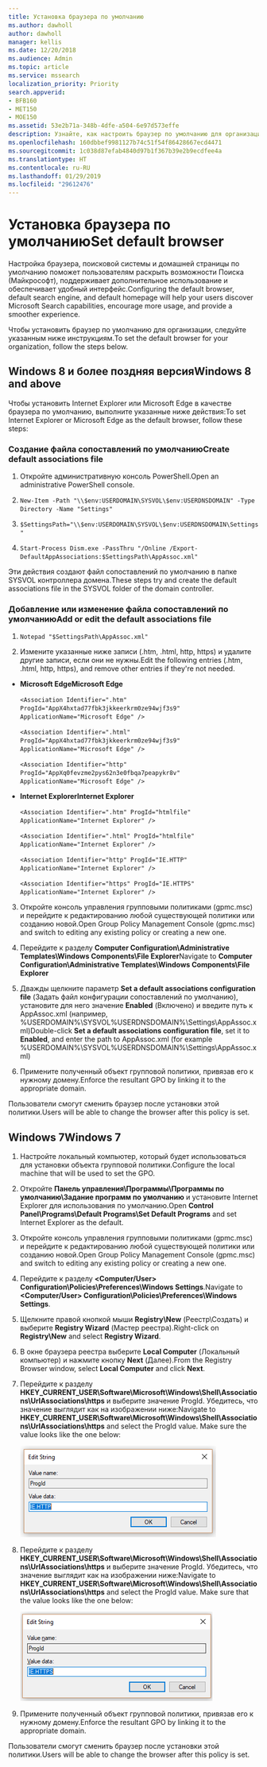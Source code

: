 ```yaml
---
title: Установка браузера по умолчанию
ms.author: dawholl
author: dawholl
manager: kellis
ms.date: 12/20/2018
ms.audience: Admin
ms.topic: article
ms.service: mssearch
localization_priority: Priority
search.appverid:
- BFB160
- MET150
- MOE150
ms.assetid: 53e2b71a-348b-4dfe-a504-6e97d573effe
description: Узнайте, как настроить браузер по умолчанию для организации при использовании Поиска (Майкрософт).
ms.openlocfilehash: 160dbbef9981127b74c51f54f86428667ecd4471
ms.sourcegitcommit: 1c038d87efab4840d97b1f367b39e2b9ecdfee4a
ms.translationtype: HT
ms.contentlocale: ru-RU
ms.lasthandoff: 01/29/2019
ms.locfileid: "29612476"
---
```

# <a name="set-default-browser"></a><span data-ttu-id="eb881-103">Установка браузера по умолчанию</span><span class="sxs-lookup"><span data-stu-id="eb881-103">Set default browser</span></span>

<span data-ttu-id="eb881-104">Настройка браузера, поисковой системы и домашней страницы по умолчанию поможет пользователям раскрыть возможности Поиска (Майкрософт), поддерживает дополнительное использование и обеспечивает удобный интерфейс.</span><span class="sxs-lookup"><span data-stu-id="eb881-104">Configuring the default browser, default search engine, and default homepage will help your users discover Microsoft Search capabilities, encourage more usage, and provide a smoother experience.</span></span>
  
<span data-ttu-id="eb881-105">Чтобы установить браузер по умолчанию для организации, следуйте указанным ниже инструкциям.</span><span class="sxs-lookup"><span data-stu-id="eb881-105">To set the default browser for your organization, follow the steps below.</span></span>
  
## <a name="windows-8-and-above"></a><span data-ttu-id="eb881-106">Windows 8 и более поздняя версия</span><span class="sxs-lookup"><span data-stu-id="eb881-106">Windows 8 and above</span></span>

<span data-ttu-id="eb881-107">Чтобы установить Internet Explorer или Microsoft Edge в качестве браузера по умолчанию, выполните указанные ниже действия:</span><span class="sxs-lookup"><span data-stu-id="eb881-107">To set Internet Explorer or Microsoft Edge as the default browser, follow these steps:</span></span>
  
### <a name="create-default-associations-file"></a><span data-ttu-id="eb881-108">Создание файла сопоставлений по умолчанию</span><span class="sxs-lookup"><span data-stu-id="eb881-108">Create default associations file</span></span>

1. <span data-ttu-id="eb881-109">Откройте административную консоль PowerShell.</span><span class="sxs-lookup"><span data-stu-id="eb881-109">Open an administrative PowerShell console.</span></span>
    
2.  `New-Item -Path "\\$env:USERDOMAIN\SYSVOL\$env:USERDNSDOMAIN" -Type Directory -Name "Settings"`
    
3.  `$SettingsPath="\\$env:USERDOMAIN\SYSVOL\$env:USERDNSDOMAIN\Settings"`
    
4.  `Start-Process Dism.exe -PassThru "/Online /Export-DefaultAppAssociations:$SettingsPath\AppAssoc.xml"`
    
<span data-ttu-id="eb881-110">Эти действия создают файл сопоставлений по умолчанию в папке SYSVOL контроллера домена.</span><span class="sxs-lookup"><span data-stu-id="eb881-110">These steps try and create the default associations file in the SYSVOL folder of the domain controller.</span></span>
  
### <a name="add-or-edit-the-default-associations-file"></a><span data-ttu-id="eb881-111">Добавление или изменение файла сопоставлений по умолчанию</span><span class="sxs-lookup"><span data-stu-id="eb881-111">Add or edit the default associations file</span></span>

1. `Notepad "$SettingsPath\AppAssoc.xml"`
    
2. <span data-ttu-id="eb881-112">Измените указанные ниже записи (.htm, .html, http, https) и удалите другие записи, если они не нужны.</span><span class="sxs-lookup"><span data-stu-id="eb881-112">Edit the following entries (.htm, .html, http, https), and remove other entries if they're not needed.</span></span>
    
  - <span data-ttu-id="eb881-113">**Microsoft Edge**</span><span class="sxs-lookup"><span data-stu-id="eb881-113">**Microsoft Edge**</span></span>
    
     `<Association Identifier=".htm" ProgId="AppX4hxtad77fbk3jkkeerkrm0ze94wjf3s9" ApplicationName="Microsoft Edge" />`
  
     `<Association Identifier=".html" ProgId="AppX4hxtad77fbk3jkkeerkrm0ze94wjf3s9" ApplicationName="Microsoft Edge" />`
  
     `<Association Identifier="http" ProgId="AppXq0fevzme2pys62n3e0fbqa7peapykr8v" ApplicationName="Microsoft Edge" />`
    
  - <span data-ttu-id="eb881-114">**Internet Explorer**</span><span class="sxs-lookup"><span data-stu-id="eb881-114">**Internet Explorer**</span></span>
    
     `<Association Identifier=".htm" ProgId="htmlfile" ApplicationName="Internet Explorer" />`
  
     `<Association Identifier=".html" ProgId="htmlfile" ApplicationName="Internet Explorer" />`
  
     `<Association Identifier="http" ProgId="IE.HTTP" ApplicationName="Internet Explorer" />`
  
     `<Association Identifier="https" ProgId="IE.HTTPS" ApplicationName="Internet Explorer" />`
    
3. <span data-ttu-id="eb881-115">Откройте консоль управления групповыми политиками (gpmc.msc) и перейдите к редактированию любой существующей политики или созданию новой.</span><span class="sxs-lookup"><span data-stu-id="eb881-115">Open Group Policy Management Console (gpmc.msc) and switch to editing any existing policy or creating a new one.</span></span>
    
1. <span data-ttu-id="eb881-116">Перейдите к разделу **Computer Configuration\Administrative Templates\Windows Components\File Explorer**</span><span class="sxs-lookup"><span data-stu-id="eb881-116">Navigate to **Computer Configuration\Administrative Templates\Windows Components\File Explorer**</span></span>
    
2. <span data-ttu-id="eb881-117">Дважды щелкните параметр **Set a default associations configuration file** (Задать файл конфигурации сопоставлений по умолчанию), установите для него значение **Enabled** (Включено) и введите путь к AppAssoc.xml (например, %USERDOMAIN%\SYSVOL\%USERDNSDOMAIN%\Settings\AppAssoc.xml)</span><span class="sxs-lookup"><span data-stu-id="eb881-117">Double-click **Set a default associations configuration file**, set it to **Enabled**, and enter the path to AppAssoc.xml (for example %USERDOMAIN%\SYSVOL\%USERDNSDOMAIN%\Settings\AppAssoc.xml)</span></span>
    
4. <span data-ttu-id="eb881-118">Примените полученный объект групповой политики, привязав его к нужному домену.</span><span class="sxs-lookup"><span data-stu-id="eb881-118">Enforce the resultant GPO by linking it to the appropriate domain.</span></span>
    
<span data-ttu-id="eb881-119">Пользователи смогут сменить браузер после установки этой политики.</span><span class="sxs-lookup"><span data-stu-id="eb881-119">Users will be able to change the browser after this policy is set.</span></span>
  
## <a name="windows-7"></a><span data-ttu-id="eb881-120">Windows 7</span><span class="sxs-lookup"><span data-stu-id="eb881-120">Windows 7</span></span>

1. <span data-ttu-id="eb881-121">Настройте локальный компьютер, который будет использоваться для установки объекта групповой политики.</span><span class="sxs-lookup"><span data-stu-id="eb881-121">Configure the local machine that will be used to set the GPO.</span></span>
    
1. <span data-ttu-id="eb881-122">Откройте **Панель управления\Программы\Программы по умолчанию\Задание программ по умолчанию** и установите Internet Explorer для использования по умолчанию.</span><span class="sxs-lookup"><span data-stu-id="eb881-122">Open **Control Panel\Programs\Default Programs\Set Default Programs** and set Internet Explorer as the default.</span></span> 
    
2. <span data-ttu-id="eb881-123">Откройте консоль управления групповыми политиками (gpmc.msc) и перейдите к редактированию любой существующей политики или созданию новой.</span><span class="sxs-lookup"><span data-stu-id="eb881-123">Open Group Policy Management Console (gpmc.msc) and switch to editing any existing policy or creating a new one.</span></span>
    
1. <span data-ttu-id="eb881-124">Перейдите к разделу **\<Computer/User\> Configuration\Policies\Preferences\Windows Settings**.</span><span class="sxs-lookup"><span data-stu-id="eb881-124">Navigate to **\<Computer/User\> Configuration\Policies\Preferences\Windows Settings**.</span></span>
    
2. <span data-ttu-id="eb881-125">Щелкните правой кнопкой мыши **Registry\New** (Реестр\Создать) и выберите **Registry Wizard** (Мастер реестра).</span><span class="sxs-lookup"><span data-stu-id="eb881-125">Right-click on **Registry\New** and select **Registry Wizard**.</span></span>
    
3. <span data-ttu-id="eb881-126">В окне браузера реестра выберите **Local Computer** (Локальный компьютер) и нажмите кнопку **Next** (Далее).</span><span class="sxs-lookup"><span data-stu-id="eb881-126">From the Registry Browser window, select **Local Computer** and click **Next**.</span></span>
    
4. <span data-ttu-id="eb881-p101">Перейдите к разделу **HKEY_CURRENT_USER\Software\Microsoft\Windows\Shell\Associations\UrlAssociations\https** и выберите значение ProgId. Убедитесь, что значение выглядит как на изображении ниже:</span><span class="sxs-lookup"><span data-stu-id="eb881-p101">Navigate to **HKEY_CURRENT_USER\Software\Microsoft\Windows\Shell\Associations\UrlAssociations\https** and select the ProgId value. Make sure the value looks like the one below:</span></span> 
    
    ![Выбор значения ProgID при изменении строкового параметра](media/f6173dcc-b898-4967-8c40-4b0fe411a92b.png)
  
5. <span data-ttu-id="eb881-p102">Перейдите к разделу **HKEY_CURRENT_USER\Software\Microsoft\Windows\Shell\Associations\UrlAssociations\https** и выберите значение ProgId. Убедитесь, что значение выглядит как на изображении ниже:</span><span class="sxs-lookup"><span data-stu-id="eb881-p102">Navigate to **HKEY_CURRENT_USER\Software\Microsoft\Windows\Shell\Associations\UrlAssociations\https** and select the ProgId value. Make sure that the value looks like the one below:</span></span> 
    
    ![Выбор значения ProgID для HTTPS при изменении строкового параметра](media/3519e13b-4fe7-4d15-946c-82fd50fc49bb.png)
  
3. <span data-ttu-id="eb881-133">Примените полученный объект групповой политики, привязав его к нужному домену.</span><span class="sxs-lookup"><span data-stu-id="eb881-133">Enforce the resultant GPO by linking it to the appropriate domain.</span></span>
    
<span data-ttu-id="eb881-134">Пользователи смогут сменить браузер после установки этой политики.</span><span class="sxs-lookup"><span data-stu-id="eb881-134">Users will be able to change the browser after this policy is set.</span></span>